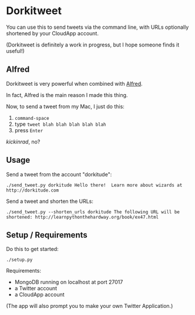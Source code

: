 
Dorkitweet
==========

You can use this to send tweets via the command line, with URLs optionally
shortened by your CloudApp account.


(Dorkitweet is definitely a work in progress, but I hope someone finds it useful!)


Alfred
------

Dorkitweet is very powerful when combined with [Alfred](http://alfredapp.com).

In fact, Alfred is the main reason I made this thing.

Now, to send a tweet from my Mac, I just do this:

 1. `command-space`
 2. type `tweet blah blah blah blah blah`
 3. press `Enter`

_kickinrad_, no?



Usage
-----

Send a tweet from the account "dorkitude":

    ./send_tweet.py dorkitude Hello there!  Learn more about wizards at http://dorkitude.com

Send a tweet and shorten the URLs:
    
    ./send_tweet.py --shorten_urls dorkitude The following URL will be shortened: http://learnpythonthehardway.org/book/ex47.html


Setup / Requirements
--------------------


Do this to get started:

    ./setup.py


Requirements:

 * MongoDB running on localhost at port 27017
 * a Twitter account
 * a CloudApp account

 (The app will also prompt you to make your own Twitter Application.)

